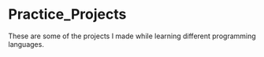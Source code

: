 # Practice_Projects
These are some of the projects I made while learning different programming languages.
